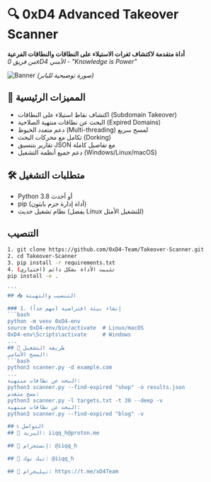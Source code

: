 # 🔍 0xD4 Advanced Takeover Scanner
**أداة متقدمة لاكتشاف ثغرات الاستيلاء على النطاقات والنطاقات الفرعية**  
*من فريق 0xD4 الأمني - "Knowledge is Power"*

![Banner](https://i.imgur.com/jQBPwmS.jpeg) *(صورة توضيحية للبانر)*

## 🌟 المميزات الرئيسية
- اكتشاف نقاط استيلاء على النطاقات (Subdomain Takeover)
- البحث عن نطاقات منتهية الصلاحية (Expired Domains)
- دعم متعدد الخيوط (Multi-threading) لمسح سريع
- تكامل مع محركات البحث (Dorking)
- تقارير بتنسيق JSON مع تفاصيل كاملة
- دعم جميع أنظمة التشغيل (Windows/Linux/macOS)

## 🛠️ متطلبات التشغيل
- Python 3.8 أو أحدث
- pip (أداة إدارة حزم بايثون)
- نظام تشغيل حديث (يفضل Linux للتشغيل الأمثل)


## التنصيب

```bash
1. git clone https://github.com/0xD4-Team/Takeover-Scanner.git
2. cd Takeover-Scanner
3. pip install -r requirements.txt
4. (اختياري) تثبيت الأداة بشكل دائم
pip install -e .

'''
## 📥 التنصيب والتهيئة

### 1. إنشاء بيئة افتراضية (مهم جداً)
```bash
python -m venv 0xD4-env
source 0xD4-env/bin/activate  # Linux/macOS
0xD4-env\Scripts\activate     # Windows
...
## 🚀 طريقة التشغيل
المسح الأساسي:
```bash
python3 scanner.py -d example.com
...
البحث عن نطاقات منتهية:
python3 scanner.py --find-expired "shop" -o results.json
مسح متقدم:
python3 scanner.py -l targets.txt -t 30 --deep -v
البحث عن نطاقات منتهية:
python3 scanner.py --find-expired "blog" -v

## 📞 التواصل
## 📧 البريد: iiqq_h@proton.me

## 📱 إنستجرام: @iiqq_h

## 🎵 تيك توك: @iiqq_h

## 💬 تيليجرام: https://t.me/xD4Team



